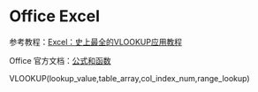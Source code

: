 # Office Excel

参考教程：[Excel：史上最全的VLOOKUP应用教程](https://zhuanlan.zhihu.com/p/148938771)

Office 官方文档：[公式和函数](https://support.microsoft.com/zh-cn/office/公式和函数-294d9486-b332-48ed-b489-abe7d0f9eda9#ID0EBBD=Formulas)

VLOOKUP(lookup_value,table_array,col_index_num,range_lookup)
